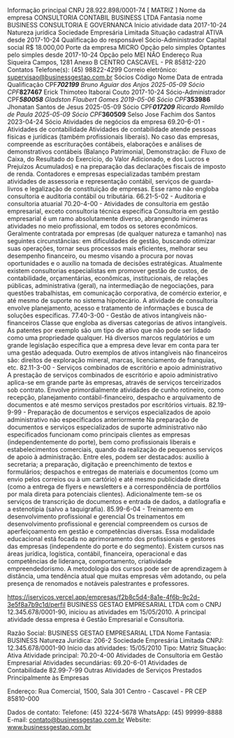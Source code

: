 Informação principal
CNPJ	28.922.898/0001-74 [ MATRIZ ]
Nome da empresa	CONSULTORIA CONTABIL BUSINESS LTDA
Fantasia nome	BUSINESS CONSULTORIA E GOVERNANCA
Inicio atividade data	2017-10-24
Natureza jurídica	Sociedade Empresária Limitada 
Situação cadastral	ATIVA desde 2017-10-24
Qualificação do responsável	Sócio-Administrador
Capital social	R$ 18.000,00
Porte da empresa	MICRO
Opção pelo simples	Optantes pelo simples desde 2017-10-24
Opção pelo MEI	NÃO
Endereço
Rua Siqueira Campos, 1281
Anexo B
CENTRO
CASCAVEL - PR
85812-220
Contatos
Telefone(s): (45) 98822-4299
Correio eletrônico: supervisao@businessgestao.com.br
Sócios
Código	Nome	Data de entrada	Qualificação
CPF***702199**	Bruno Aguiar dos Anjos	2025-05-09	Sócio
CPF***827467**	Erick Thimoteo Itaborai Couto	2017-10-24	Sócio-Administrador
CPF***580058**	Gladston Flaubert Gomes	2019-05-06	Sócio
CPF***353986**	Jhonatan Santos de Jesus	2025-05-09	Sócio
CPF***017209**	Ricardo Romildo de Paula	2025-05-09	Sócio
CPF***360509**	Selso Jose Fachim dos Santos	2023-04-24	Sócio
Atividades de negócios da empresa
69.20-6-01 - Atividades de contabilidade
Atividades de contabilidade atende pessoas físicas e jurídicas (também profissionais liberais). No caso das empresas, compreende as escriturações contábeis, elaborações e análises de demonstrativos contábeis (Balanço Patrimonial, Demonstração: de Fluxo de Caixa, do Resultado do Exercício, do Valor Adicionado, e dos Lucros e Prejuízos Acumulados) e na preparação das declarações fiscais de imposto de renda. Contadores e empresas especializadas também prestam atividades de assessoria e representação contábil, serviços de guarda-livros e legalização de constituição de empresas. Esse ramo não engloba consultoria e auditoria contábil ou tributária.
66.21-5-02 - Auditoria e consultoria atuarial
70.20-4-00 - Atividades de consultoria em gestão empresarial, exceto consultoria técnica específica
Consultoria em gestão empresarial é um ramo absolutamente diverso, abrangendo inúmeras atividades no meio profissional, em todos os setores econômicos. Geralmente contratada por empresas (de qualquer natureza e tamanho) nas seguintes circunstâncias: em dificuldades de gestão, buscando otimizar suas operações, tornar seus processos mais eficientes, melhorar seu desempenho financeiro, ou mesmo visando a procura por novas oportunidades e o auxílio na tomada de decisões estratégicas. Atualmente existem consultorias especialistas em promover gestão de custos, de contabilidade, orçamentárias, econômicas, institucionais, de relações públicas, administrativa (geral), na intermediação de negociações, para questões trabalhistas, em comunicação corporativa, de comércio exterior, e até mesmo de suporte no sistema hipotecário. A atividade de consultoria envolve planejamento, acesso e tratamento de informações e busca de soluções específicas.
77.40-3-00 - Gestão de ativos intangíveis não-financeiros
Classe que engloba as diversas categorias de ativos intangíveis. As patentes por exemplo são um tipo de ativo que não pode ser lidado como uma propriedade qualquer. Há diversos marcos regulatórios e um grande legislação específica que a empresa deve levar em conta para ter uma gestão adequada. Outro exemplos de ativos intangíveis não financeiros são: direitos de exploração mineral, marcas, licenciamento de franquias, etc.
82.11-3-00 - Serviços combinados de escritório e apoio administrativo
A prestação de serviços combinados de escritório e apoio administrativo aplica-se em grande parte às empresas, através de serviços terceirizados sob contrato. Envolve primordialmente atividades de cunho rotineiro, como recepção, planejamento contábil-financeiro, despacho e arquivamento de documentos e até mesmo serviços prestados por escritórios virtuais.
82.19-9-99 - Preparação de documentos e serviços especializados de apoio administrativo não especificados anteriormente
Na preparação de documentos e serviços especializados de suporte administrativo não especificados funcionam como principais clientes as empresas (independentemente do porte), bem como profissionais liberais e estabelecimentos comerciais, quando da realização de pequenos serviços de apoio à administração. Entre eles, podem ser destacados: auxílio à secretaria; a preparação, digitação e preenchimento de textos e formulários; despachos e entregas de materiais e documentos (como um envio pelos correios ou à um cartório) e até mesmo publicidade direta (como a entrega de flyers e newsletters e a correspondência de portfólios por mala direta para potenciais clientes). Adicionalmente tem-se os serviços de transcrição de documentos e entrada de dados, a datilografia e a estenotipia (salvo a taquigrafia).
85.99-6-04 - Treinamento em desenvolvimento profissional e gerencial
Os treinamentos em desenvolvimento profissional e gerencial compreendem os cursos de aperfeiçoamento em gestão e competências diversas. Essa modalidade educacional está focada no aprimoramento dos profissionais e gestores das empresas (independente do porte e do segmento). Existem cursos nas áreas jurídica, logística, contábil, financeira, operacional e das competências de liderança, comportamento, criatividade empreendedorismo. A metodologia dos cursos pode ser de aprendizagem à distância, uma tendência atual que muitas empresas vêm adotando, ou pela presença de renomados e notáveis palestrantes e professores.

https://iservicos.vercel.app/empresas/f2b8c5d4-8a1e-4f6b-9c2d-3e5f8a7b9c1d/perfil
BUSINESS GESTAO EMPRESARIAL LTDA com o CNPJ 12.345.678/0001-90, iniciou as atividades em 15/05/2010. A principal atividade dessa empresa é Gestão Empresarial e Consultoria.

Razão Social:
BUSINESS GESTAO EMPRESARIAL LTDA
Nome Fantasia:
BUSINESS
Natureza Jurídica:
206-2 Sociedade Empresária Limitada
CNPJ:
12.345.678/0001-90
Início das atividades:
15/05/2010
Tipo:
Matriz
Situação:
Ativa
Atividade principal:
70.20-4-00 Atividades de Consultoria em Gestão Empresarial
Atividades secundárias:
69.20-6-01 Atividades de Contabilidade
82.99-7-99 Outras Atividades de Serviços Prestados Principalmente às Empresas

Endereço:
Rua Comercial, 1500, Sala 301
Centro - Cascavel - PR
CEP 85810-000

Dados de contato:
Telefone: (45) 3224-5678
WhatsApp: (45) 99999-8888
E-mail: contato@businessgestao.com.br
Website: www.businessgestao.com.br